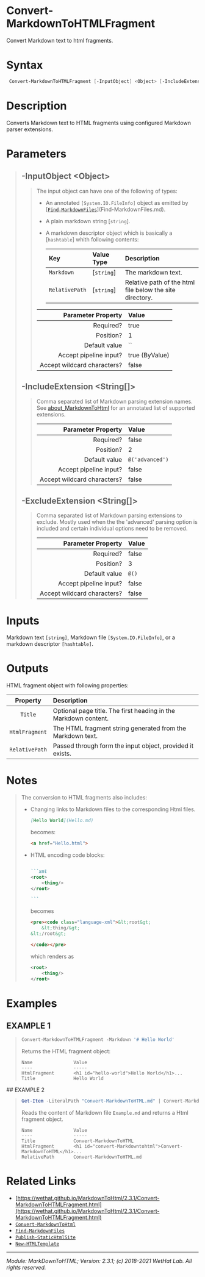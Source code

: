 ﻿# Convert-MarkdownToHTMLFragment

Convert Markdown text to html fragments.

# Syntax
```PowerShell
 Convert-MarkdownToHTMLFragment [-InputObject] <Object> [-IncludeExtension] <String[]> [-ExcludeExtension] <String[]>  [<CommonParameters>] 
```


# Description


Converts Markdown text to HTML fragments using configured Markdown parser extensions.





# Parameters

<blockquote>



## -InputObject \<Object\>

<blockquote>

The input object can have one of the following of types:
* An annotated `[System.IO.FileInfo]` object as emitted by [[`Find-MarkdownFiles`](Find-MarkdownFiles.md)](Find-MarkdownFiles.md).
* A plain markdown string [`string`].
* A markdown descriptor object which is basically a [`hashtable`] whith following contents:

  | Key            | Value Type | Description                                              |
  | :------------- | :--------- | :------------------------------------------------------- |
  | `Markdown`     | [`string`] | The markdown text.                                       |
  | `RelativePath` | [`string`] | Relative path of the html file below the site directory. |

Parameter Property         | Value
--------------------------:|:----------
Required?                  | true
Position?                  | 1
Default value              | ``
Accept pipeline input?     | true (ByValue)
Accept wildcard characters?| false

</blockquote>
 

## -IncludeExtension \<String[]\>

<blockquote>

Comma separated list of Markdown parsing extension names.
See [about_MarkdownToHtml](about_MarkdownToHtml.md#markdown-extensions) for an
annotated list of supported extensions.

Parameter Property         | Value
--------------------------:|:----------
Required?                  | false
Position?                  | 2
Default value              | `@('advanced')`
Accept pipeline input?     | false
Accept wildcard characters?| false

</blockquote>
 

## -ExcludeExtension \<String[]\>

<blockquote>

Comma separated list of Markdown parsing extensions to exclude.
Mostly used when the the 'advanced' parsing option is included and
certain individual options need to be removed.

Parameter Property         | Value
--------------------------:|:----------
Required?                  | false
Position?                  | 3
Default value              | `@()`
Accept pipeline input?     | false
Accept wildcard characters?| false

</blockquote>


</blockquote>


# Inputs
Markdown text `[string]`, Markdown file `[System.IO.FileInfo]`, or a markdown descriptor `[hashtable]`.


# Outputs
HTML fragment object with following properties:

| Property       | Description                                                     |
| :------------: | :-------------------------------------------------------------- |
| `Title`        | Optional page title. The first heading in the Markdown content. |
| `HtmlFragment` | The HTML fragment string generated from the Markdown text.      |
| `RelativePath` | Passed through form the input object, provided it exists.       |

# Notes

<blockquote>

The conversion to HTML fragments also includes:

* Changing links to Markdown files to the corresponding Html files.

  ~~~ Markdown
  [Hello World](Hello.md)
  ~~~

  becomes:

  ~~~ html
  <a href="Hello.html">
  ~~~

* HTML encoding code blocks:

  ~~~ Markdown

  ```xml
  <root>
      <thing/>
  </root>

  ```
  ~~~

  becomes

  ~~~ HTML
  <pre><code class="language-xml">&lt;root&gt;
      &lt;thing/&gt;
  &lt;/root&gt;

  </code></pre>
  ~~~

  which renders as

  ```xml
  <root>
      <thing/>
  </root>

  ```

</blockquote>

# Examples

## EXAMPLE 1

<blockquote>

```PowerShell
Convert-MarkdownToHTMLFragment -Markdown '# Hello World'
```


Returns the HTML fragment object:

    Name               Value
    ----               -----
    HtmlFragment       <h1 id="hello-world">Hello World</h1>...
    Title              Hello World













</blockquote>
 ## EXAMPLE 2

<blockquote>

```PowerShell
Get-Item -LiteralPath "Convert-MarkdownToHTML.md" | Convert-MarkdownToHTMLFragment
```


Reads the content of Markdown file `Example.md` and returns a Html fragment object.

    Name               Value
    ----               -----
    Title              Convert-MarkdownToHTML
    HtmlFragment       <h1 id="convert-Markdowntohtml">Convert-MarkdownToHTML</h1>...
    RelativePath       Convert-MarkdownToHTML.md













</blockquote>


# Related Links

* [https://wethat.github.io/MarkdownToHtml/2.3.1/Convert-MarkdownToHTMLFragment.html](https://wethat.github.io/MarkdownToHtml/2.3.1/Convert-MarkdownToHTMLFragment.html) 
* [`Convert-MarkdownToHtml`](Convert-MarkdownToHtml.md) 
* [`Find-MarkdownFiles`](Find-MarkdownFiles.md) 
* [`Publish-StaticHtmlSite`](Publish-StaticHtmlSite.md) 
* [`New-HTMLTemplate`](New-HTMLTemplate.md)

---

<cite>Module: MarkDownToHTML; Version: 2.3.1; (c) 2018-2021 WetHat Lab. All rights reserved.</cite>
